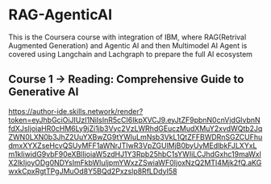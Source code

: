 # RAG-AgenticAI
This is the Coursera course with integration of IBM, where RAG(Retrival Augmented Generation) and Agentic AI and then Multimodel AI Agent is covered using Langchain and Lachgraph to prepare the full AI ecosystem

## Course 1 -> Reading: Comprehensive Guide to Generative AI
https://author-ide.skills.network/render?token=eyJhbGciOiJIUzI1NiIsInR5cCI6IkpXVCJ9.eyJtZF9pbnN0cnVjdGlvbnNfdXJsIjoiaHR0cHM6Ly9jZi1jb3Vyc2VzLWRhdGEuczMudXMuY2xvdWQtb2JqZWN0LXN0b3JhZ2UuYXBwZG9tYWluLmNsb3VkL1QtZFFBWDRnSGZCUFhudmxXYXZseHcvQSUyMFF1aWNrJTIwR3VpZGUlMjB0byUyMEdlbkFJLXYxLm1kIiwidG9vbF90eXBlIjoiaW5zdHJ1Y3Rpb25hbC1sYWIiLCJhdGxhc19maWxlX2lkIjoyODg0NDYsImFkbWluIjpmYWxzZSwiaWF0IjoxNzQ2MTI4Mjk2fQ.aKGwxkCpxRgtTPgJMuOd8Y5BQd2Pxzslp8RfLDdyI58


 